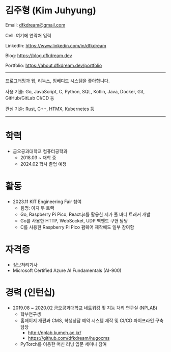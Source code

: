# 김주형 (Kim Juhyung)

Email: dfkdream@gmail.com

Cell: <span contenteditable>여기에 연락처 입력</span>

LinkedIn: https://www.linkedin.com/in/dfkdream

Blog: https://blog.dfkdream.dev

Portfolio: https://about.dfkdream.dev/portfolio

---

프로그래밍과 웹, 리눅스, 임베디드 시스템을 좋아합니다.

사용 기술: Go, JavaScript, C, Python, SQL, Kotlin, Java, Docker, Git, GitHub/GitLab CI/CD 등

관심 기술: Rust, C++, HTMX, Kubernetes 등

---
# 학력
* 금오공과대학교 컴퓨터공학과
	* 2018.03 ~ 재학 중
	* 2024.02 학사 졸업 예정
# 활동
* 2023.11 KIT Engineering Fair 참여 
	* 팀명: 이지 두 트랙
	* Go, Raspberry Pi Pico, React.js를 활용한 저가 풀 바디 트래커 개발
	* Go를 사용한 HTTP, WebSocket, UDP 백엔드 구현 담당
	* C를 사용한 Raspberry Pi Pico 펌웨어 제작에도 일부 참여함
# 자격증
* 정보처리기사
* Microsoft Certified Azure AI Fundamentals (AI-900)
# 경력 (인턴십)
* 2019.08 ~ 2020.02 금오공과대학교 네트워킹 및 지능 처리 연구실 (NPLAB)
	* 학부연구생
	* 홈페이지 개편과 CMS, 학생상담 예약 시스템 제작 및 CI/CD 파이프라인 구축 담당
		* http://nplab.kumoh.ac.kr/
		* https://github.com/dfkdream/hugocms
	* PyTorch를 이용한 머신 러닝 입문 세미나 참여